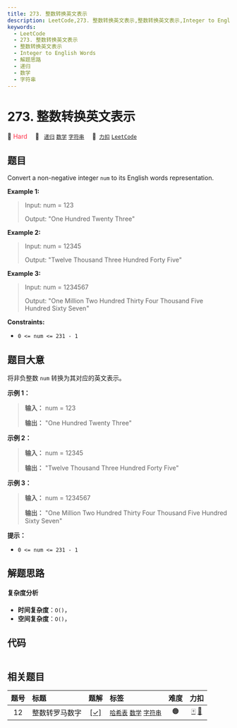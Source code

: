 ```yaml
---
title: 273. 整数转换英文表示
description: LeetCode,273. 整数转换英文表示,整数转换英文表示,Integer to English Words,解题思路,递归,数学,字符串
keywords:
  - LeetCode
  - 273. 整数转换英文表示
  - 整数转换英文表示
  - Integer to English Words
  - 解题思路
  - 递归
  - 数学
  - 字符串
---
```


# 273. 整数转换英文表示

🔴 <font color=#ff334b>Hard</font>&emsp; 🔖&ensp; [`递归`](/tag/recursion.md) [`数学`](/tag/math.md) [`字符串`](/tag/string.md)&emsp; 🔗&ensp;[`力扣`](https://leetcode.cn/problems/integer-to-english-words) [`LeetCode`](https://leetcode.com/problems/integer-to-english-words)

## 题目

Convert a non-negative integer `num` to its English words representation.



**Example 1:**

> Input: num = 123
> 
> Output: "One Hundred Twenty Three"

**Example 2:**

> Input: num = 12345
> 
> Output: "Twelve Thousand Three Hundred Forty Five"

**Example 3:**

> Input: num = 1234567
> 
> Output: "One Million Two Hundred Thirty Four Thousand Five Hundred Sixty Seven"

**Constraints:**

  * `0 <= num <= 231 - 1`


## 题目大意

将非负整数 `num` 转换为其对应的英文表示。



**示例 1：**

> 
> 
> 
> 
> 
> **输入：** num = 123
> 
> **输出：** "One Hundred Twenty Three"
> 
> 

**示例 2：**

> 
> 
> 
> 
> 
> **输入：** num = 12345
> 
> **输出：** "Twelve Thousand Three Hundred Forty Five"
> 
> 

**示例 3：**

> 
> 
> 
> 
> 
> **输入：** num = 1234567
> 
> **输出：** "One Million Two Hundred Thirty Four Thousand Five Hundred Sixty Seven"
> 
> 



**提示：**

  * `0 <= num <= 231 - 1`


## 解题思路

#### 复杂度分析

- **时间复杂度**：`O()`，
- **空间复杂度**：`O()`，

## 代码

```javascript

```

## 相关题目

<!-- prettier-ignore -->
| 题号 | 标题 | 题解 | 标签 | 难度 | 力扣 |
| :------: | :------ | :------: | :------ | :------: | :------: |
| 12 | 整数转罗马数字 | [[✓]](/problem/0012.md) |  [`哈希表`](/tag/hash-table.md) [`数学`](/tag/math.md) [`字符串`](/tag/string.md) | 🟠 | [🀄️](https://leetcode.cn/problems/integer-to-roman) [🔗](https://leetcode.com/problems/integer-to-roman) |